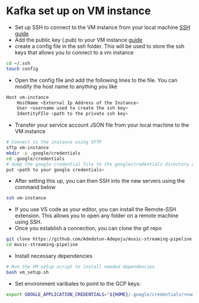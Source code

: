 # Kafka set up on VM instance
- Set up SSH to connect to the VM instance from your local machine [SSH guide](https://cloud.google.com/compute/docs/connect/create-ssh-keys#linux-and-macos)
- Add the public key (.pub) to your VM instance [guide](https://cloud.google.com/compute/docs/connect/add-ssh-keys#expandable-2)
- create a config file in the ssh folder. This will be used to store the ssh keys that allows you to connect to a vm instance
```sh
cd ~/.ssh
touch config
```
- Open the config file and add the following lines to the file. You can modify the host name to anything you like 
```sh
Host vm-instance
    HostName <External Ip Address of the Instance>
    User <username used to create the ssh key>
    IdentityFIle <path to the private ssh key>
```
- Transfer your service account JSON file from your local machine to the VM instance
```sh
# Connect to the instance using SFTP
sftp vm-instance
mkdir -p .google/credentials
cd .google/credentials
# dump the google credential file to the google/credentials directory on the VM instance
put <path to your google credentials>
```
- After setting this up, you can then SSH into the new servers using the command below
```sh
ssh vm-instance
```

- If you use VS code as your editor, you can install the Remote-SSH extension. This allows you to open any folder on a remote machine using SSH.
- Once you establish a connection, you can clone the git repo 
```sh
git clone https://github.com/Adedotun-Adepoju/music-streaming-pipeline.git
cd music-streaming-pipeline
```
- Install necessary dependencies
```sh
# Run the VM setup script to install needed dependencies
bash vm_setup.sh
```
- Set environment varibales to point to the GCP keys:
``` sh
export GOOGLE_APPLICATION_CREDENTIALS="${HOME}/.google/credentials/<name-of/credential-file.json>"' >> ~/.bashrc
```
